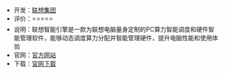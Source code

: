 - 开发：[联想集团](https://brand.lenovo.com.cn/about/indroduction.html)
- 评价：⭐⭐⭐⭐⭐
- 说明：联想智能引擎是一款为联想电脑量身定制的PC算力智能调度和硬件智能管理软件，能够动态调度算力分配并智能管理硬件，提升电脑性能和使用体验
- 官网：[官方网站](https://smartpc.lenovo.com.cn/) 
- 下载：[官网下载](https://smartpc.lenovo.com.cn/download/sesetup_official.exe) 
